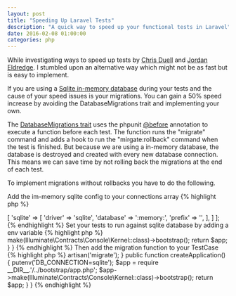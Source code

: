 ```yaml
---
layout: post
title: "Speeding Up Laravel Tests"
description: "A quick way to speed up your functional tests in Laravel"
date: 2016-02-08 01:00:00
categories: php
---
```

While investigating ways to speed up tests by [Chris Duell](http://www.chrisduell.com/blog/development/speeding-up-unit-tests-in-php/) 
and [Jordan Eldredge](https://jordaneldredge.com/blog/speed-up-laravel-tests-with-database-transactions/). I stumbled upon an 
alternative way which might not be as fast but is easy to implement.  

If you are using a [Sqlite in-memory database](https://www.sqlite.org/inmemorydb.html) during your tests and the cause of your 
speed issues is your migrations. You can gain a 50% speed increase by avoiding the DatabaseMigrations trait and implementing 
your own.

The [DatabaseMigrations trait](https://github.com/laravel/framework/blob/5.1/src/Illuminate/Foundation/Testing/DatabaseMigrations.php)
uses the phpunit [@before](https://phpunit.de/manual/current/en/appendixes.annotations.html#appendixes.annotations.before)
annotation to execute a function before each test. The function runs the "migrate" command and adds a hook to run the 
"mirgate:rollback" command when the test is finished. But because we are using a in-memory database, the database is destroyed 
and created with every new database connection. This means we can save time by not rolling back the migrations at the end of 
each test.

To implement migrations without rollbacks you have to do the following.

Add the im-memory sqlite config to your connections array
{% highlight php %}
<?php

#config/database.php

return [
    'connections' => [
        'sqlite' => [
            'driver'   => 'sqlite',
            'database' => ':memory:',
            'prefix'   => '',
        ],
    ]
];
{% endhighlight %}

Set your tests to run against sqlite database by adding a env variable
{% highlight php %}
<?php

#tests/TestCase.php

class class TestCase extends Illuminate\Foundation\Testing\TestCase
{
    protected $baseUrl = 'http://localhost';
  
    public function createApplication()
    {
        putenv('DB_CONNECTION=sqlite');
  
        $app = require __DIR__.'/../bootstrap/app.php';

        $app->make(Illuminate\Contracts\Console\Kernel::class)->bootstrap();

        return $app;
    }
}
{% endhighlight %}

Then add the migration function to your TestCase
{% highlight php %}
<?php

#tests/TestCase.php

class class TestCase extends Illuminate\Foundation\Testing\TestCase
{
    protected $baseUrl = 'http://localhost';
 
    /**
    * @before
    */
    public function runDatabaseMigrations()
    {
        $this->artisan('migrate');
    }
  
    public function createApplication()
    {
        putenv('DB_CONNECTION=sqlite');
  
        $app = require __DIR__.'/../bootstrap/app.php';

        $app->make(Illuminate\Contracts\Console\Kernel::class)->bootstrap();

        return $app;
    }
}
{% endhighlight %}
